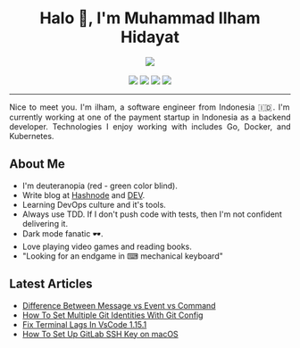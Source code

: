 <h1 align='center'> Halo 👋, I'm Muhammad Ilham Hidayat </h1>

<p align="center">
  <img src="https://github.com/milhamhidayat/milhamhidayat/blob/master/img/go.png">
  <br><br>
  <a href="https://www.linkedin.com/in/milhamhidayat/"><img src="https://img.shields.io/badge/LinkedIn-0077B5?style=for-the-badge&logo=linkedin&logoColor=white"></a>
  <a href="https://twitter.com/milhamh95"><img src="https://img.shields.io/badge/Twitter-1DA1F2?style=for-the-badge&logo=twitter&logoColor=white"></a>
  <a href="https://dev.to/milhamh95"><img src="https://img.shields.io/badge/dev%20-%23353b48.svg?&style=for-the-badge&logo=dev.to&logoColor=white"></a>
  <a href="https://blog.milhamh.dev/"><img src="https://img.shields.io/badge/Hashnode-2962FF?style=for-the-badge&logo=hashnode&logoColor=white"></a>
  <hr>
</p>

<p align="justify">
Nice to meet you. I'm ilham, a software engineer from Indonesia 🇮🇩. I'm currently working at one of the payment startup in Indonesia as a backend developer. Technologies I enjoy working with includes Go, Docker, and Kubernetes.
</p>

## About Me

- I'm deuteranopia (red - green color blind).
- Write blog at [Hashnode](https://img.shields.io/badge/Hashnode-2962FF?style=for-the-badge&logo=hashnode&logoColor=white) and [DEV](https://img.shields.io/badge/dev%20-%23353b48.svg?&style=for-the-badge&logo=dev.to&logoColor=white).
- Learning DevOps culture and it's tools.
- Always use TDD. If I don't push code with tests, then I'm not confident delivering it.
- Dark mode fanatic 🕶.
- Love playing video games and reading books.
- "Looking for an endgame in ⌨ mechanical keyboard"

## Latest Articles

<!-- BLOG-POST-LIST:START -->
- [Difference Between Message vs Event vs Command](https://blog.milhamh.dev/difference-between-message-vs-event-vs-command)
- [How To Set Multiple Git Identities With Git Config](https://blog.milhamh.dev/how-to-set-multiple-git-identities-with-git-config)
- [Fix Terminal Lags In VsCode 1.15.1](https://blog.milhamh.dev/fix-terminal-lags-in-vscode-1151)
- [How To Set Up GitLab SSH Key on macOS](https://blog.milhamh.dev/how-to-set-up-gitlab-ssh-key-on-macos)
<!-- BLOG-POST-LIST:END -->
